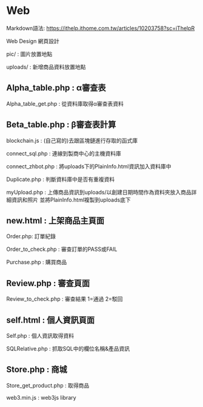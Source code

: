 # Web
Markdown語法: https://ithelp.ithome.com.tw/articles/10203758?sc=iThelpR

Web Design 網頁設計

pic/ : 圖片放置地點

uploads/ : 新增商品資料放置地點

## Alpha_table.php : α審查表

Alpha_table_get.php : 從資料庫取得α審查表資料

## Beta_table.php : β審查表計算

blockchain.js  : (自己寫的)去跟區塊鏈進行存取的函式庫

connect_sql.php  : 連線到製商中心的主機資料庫

connect_zhbot.php : 將uploads下的PlainInfo.html資訊加入資料庫中 

Duplicate.php : 判斷資料庫中是否有重複資料

myUpload.php : 上傳商品資訊到uploads/以創建日期時間作為資料夾放入商品詳細資訊和照片 並將PlainInfo.html複製到uploads底下 

## new.html : 上架商品主頁面

Order.php:  訂單紀錄 

Order_to_check.php : 審查訂單的PASS或FAIL 

Purchase.php : 購買商品 

## Review.php : 審查頁面 

Review_to_check.php : 審查結果 1=通過 2=駁回

## self.html  : 個人資訊頁面 

Self.php  : 個人資訊取得資料 

SQLRelative.php : 抓取SQL中的欄位名稱&產品資訊

## Store.php : 商城 

Store_get_product.php :  取得商品

web3.min.js : web3js library
